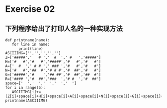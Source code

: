 # Exercise 02
## 下列程序给出了打印人名的一种实现方法
    def printname(name):
       for line in name:
          print(line)
    ASCIIIMG=['','','','','']
    Z=['#####','   # ','  #  ',' #   ','#####']
    H=['#   #','#   #','#####','#   #','#   #']
    A=['  #  ',' # # ',' ### ','#   #','#   #']
    N=['#   #','##  #','# # #','#  ##','#   #']
    G=['#####','#    ','## ##','#  ##','##  #']
    R=['#### ','#  ##','###  ','# #  ','#  ##']
    space=['  ','  ','  ','  ','  ']
    for i in range(5):
       ASCIIIMG[i]+=(Z[i]+space[i]+H[i]+space[i]+A[i]+space[i]+N[i]+space[i]+G[i]+space[i]+R[i]+space[i]+A[i]+space[i]+N[i])
    printname(ASCIIIMG)
